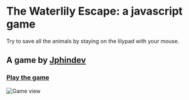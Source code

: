 # The Waterlily Escape: a javascript game

Try to save all the animals by staying on the lilypad with your mouse.

## A game by [Jphindev](https://jphindev.vercel.app)

### [Play the game](https://jphindev.github.io/Waterlily/)

![Game view](https://jphindev.github.io/Waterlily/textures/thumbnail.webp)
